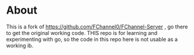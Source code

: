 # About



This is a fork of https://github.com/FChannel0/FChannel-Server , go there to get the original working code. THIS repo is for learning and experimenting with go, so the code 
in this repo here is not usable as a working ib. 


